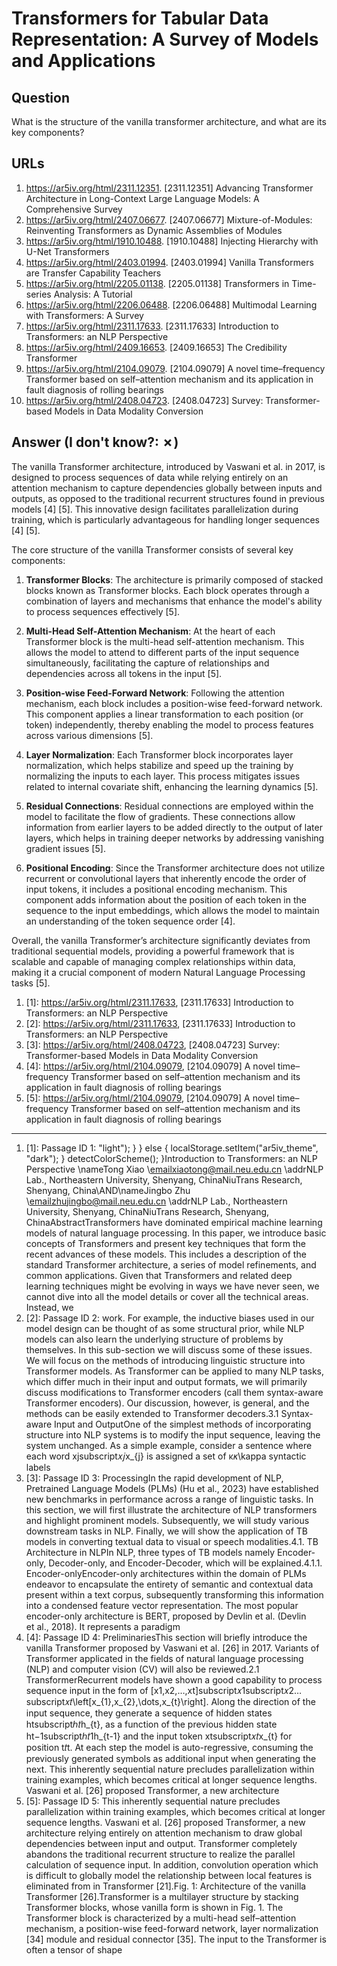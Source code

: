 # Transformers for Tabular Data Representation: A Survey of Models and Applications

## Question

What is the structure of the vanilla transformer architecture, and what are its key components?

## URLs

1. https://ar5iv.org/html/2311.12351. [2311.12351] Advancing Transformer Architecture in Long-Context Large Language Models: A Comprehensive Survey
2. https://ar5iv.org/html/2407.06677. [2407.06677] Mixture-of-Modules: Reinventing Transformers as Dynamic Assemblies of Modules
3. https://ar5iv.org/html/1910.10488. [1910.10488] Injecting Hierarchy with U-Net Transformers
4. https://ar5iv.org/html/2403.01994. [2403.01994] Vanilla Transformers are Transfer Capability Teachers
5. https://ar5iv.org/html/2205.01138. [2205.01138] Transformers in Time-series Analysis: A Tutorial
6. https://ar5iv.org/html/2206.06488. [2206.06488] Multimodal Learning with Transformers: A Survey
7. https://ar5iv.org/html/2311.17633. [2311.17633] Introduction to Transformers: an NLP Perspective
8. https://ar5iv.org/html/2409.16653. [2409.16653] The Credibility Transformer
9. https://ar5iv.org/html/2104.09079. [2104.09079] A novel time–frequency Transformer based on self–attention mechanism and its application in fault diagnosis of rolling bearings
10. https://ar5iv.org/html/2408.04723. [2408.04723] Survey: Transformer-based Models in Data Modality Conversion

## Answer (I don't know?: ✗)

The vanilla Transformer architecture, introduced by Vaswani et al. in 2017, is designed to process sequences of data while relying entirely on an attention mechanism to capture dependencies globally between inputs and outputs, as opposed to the traditional recurrent structures found in previous models [4] [5]. This innovative design facilitates parallelization during training, which is particularly advantageous for handling longer sequences [4] [5].

The core structure of the vanilla Transformer consists of several key components:

1. **Transformer Blocks**: The architecture is primarily composed of stacked blocks known as Transformer blocks. Each block operates through a combination of layers and mechanisms that enhance the model's ability to process sequences effectively [5].

2. **Multi-Head Self-Attention Mechanism**: At the heart of each Transformer block is the multi-head self-attention mechanism. This allows the model to attend to different parts of the input sequence simultaneously, facilitating the capture of relationships and dependencies across all tokens in the input [5].

3. **Position-wise Feed-Forward Network**: Following the attention mechanism, each block includes a position-wise feed-forward network. This component applies a linear transformation to each position (or token) independently, thereby enabling the model to process features across various dimensions [5].

4. **Layer Normalization**: Each Transformer block incorporates layer normalization, which helps stabilize and speed up the training by normalizing the inputs to each layer. This process mitigates issues related to internal covariate shift, enhancing the learning dynamics [5].

5. **Residual Connections**: Residual connections are employed within the model to facilitate the flow of gradients. These connections allow information from earlier layers to be added directly to the output of later layers, which helps in training deeper networks by addressing vanishing gradient issues [5].

6. **Positional Encoding**: Since the Transformer architecture does not utilize recurrent or convolutional layers that inherently encode the order of input tokens, it includes a positional encoding mechanism. This component adds information about the position of each token in the sequence to the input embeddings, which allows the model to maintain an understanding of the token sequence order [4].

Overall, the vanilla Transformer’s architecture significantly deviates from traditional sequential models, providing a powerful framework that is scalable and capable of managing complex relationships within data, making it a crucial component of modern Natural Language Processing tasks [5].

1. [1]:  https://ar5iv.org/html/2311.17633, [2311.17633] Introduction to Transformers: an NLP Perspective
2. [2]:  https://ar5iv.org/html/2311.17633, [2311.17633] Introduction to Transformers: an NLP Perspective
3. [3]:  https://ar5iv.org/html/2408.04723, [2408.04723] Survey: Transformer-based Models in Data Modality Conversion
4. [4]:  https://ar5iv.org/html/2104.09079, [2104.09079] A novel time–frequency Transformer based on self–attention mechanism and its application in fault diagnosis of rolling bearings
5. [5]:  https://ar5iv.org/html/2104.09079, [2104.09079] A novel time–frequency Transformer based on self–attention mechanism and its application in fault diagnosis of rolling bearings
---
1. [1]:  Passage ID 1: "light"); } } else { localStorage.setItem("ar5iv_theme", "dark"); } detectColorScheme(); }Introduction to Transformers: an NLP Perspective \nameTong Xiao \emailxiaotong@mail.neu.edu.cn \addrNLP Lab., Northeastern University, Shenyang, ChinaNiuTrans Research, Shenyang, China\AND\nameJingbo Zhu \emailzhujingbo@mail.neu.edu.cn \addrNLP Lab., Northeastern University, Shenyang, ChinaNiuTrans Research, Shenyang, ChinaAbstractTransformers have dominated empirical machine learning models of natural language processing. In this paper, we introduce basic concepts of Transformers and present key techniques that form the recent advances of these models. This includes a description of the standard Transformer architecture, a series of model refinements, and common applications. Given that Transformers and related deep learning techniques might be evolving in ways we have never seen, we cannot dive into all the model details or cover all the technical areas. Instead, we
2. [2]:  Passage ID 2: work. For example, the inductive biases used in our model design can be thought of as some structural prior, while NLP models can also learn the underlying structure of problems by themselves. In this sub-section we will discuss some of these issues. We will focus on the methods of introducing linguistic structure into Transformer models. As Transformer can be applied to many NLP tasks, which differ much in their input and output formats, we will primarily discuss modifications to Transformer encoders (call them syntax-aware Transformer encoders). Our discussion, however, is general, and the methods can be easily extended to Transformer decoders.3.1 Syntax-aware Input and OutputOne of the simplest methods of incorporating structure into NLP systems is to modify the input sequence, leaving the system unchanged. As a simple example, consider a sentence where each word xjsubscript𝑥𝑗x_{j} is assigned a set of κ𝜅\kappa syntactic labels
3. [3]:  Passage ID 3: ProcessingIn the rapid development of NLP, Pretrained Language Models (PLMs) (Hu et al., 2023) have established new benchmarks in performance across a range of linguistic tasks. In this section, we will first illustrate the architecture of NLP transformers and highlight prominent models. Subsequently, we will study various downstream tasks in NLP. Finally, we will show the application of TB models in converting textual data to visual or speech modalities.4.1. TB Architecture in NLPIn NLP, three types of TB models namely Encoder-only, Decoder-only, and Encoder-Decoder, which will be explained.4.1.1. Encoder-onlyEncoder-only architectures within the domain of PLMs endeavor to encapsulate the entirety of semantic and contextual data present within a text corpus, subsequently transforming this information into a condensed feature vector representation. The most popular encoder-only architecture is BERT, proposed by Devlin et al. (Devlin et al., 2018). It represents a paradigm
4. [4]:  Passage ID 4: PreliminariesThis section will briefly introduce the vanilla Transformer proposed by Vaswani et al. [26] in 2017. Variants of Transformer applicated in the fields of natural language processing (NLP) and computer vision (CV) will also be reviewed.2.1 TransformerRecurrent models have shown a good capability to process sequence input in the form of [x1,x2,…,xt]subscript𝑥1subscript𝑥2…subscript𝑥𝑡\left[x_{1},x_{2},\dots,x_{t}\right]. Along the direction of the input sequence, they generate a sequence of hidden states htsubscriptℎ𝑡h_{t}, as a function of the previous hidden state ht−1subscriptℎ𝑡1h_{t-1} and the input token xtsubscript𝑥𝑡x_{t} for position t𝑡t. At each step the model is auto-regressive, consuming the previously generated symbols as additional input when generating the next. This inherently sequential nature precludes parallelization within training examples, which becomes critical at longer sequence lengths. Vaswani et al. [26] proposed Transformer, a new architecture
5. [5]:  Passage ID 5: This inherently sequential nature precludes parallelization within training examples, which becomes critical at longer sequence lengths. Vaswani et al. [26] proposed Transformer, a new architecture relying entirely on attention mechanism to draw global dependencies between input and output. Transformer completely abandons the traditional recurrent structure to realize the parallel calculation of sequence input. In addition, convolution operation which is difficult to globally model the relationship between local features is eliminated from in Transformer [21].Fig. 1: Architecture of the vanilla Transformer [26].Transformer is a multilayer structure by stacking Transformer blocks, whose vanilla form is shown in Fig. 1. The Transformer block is characterized by a multi-head self–attention mechanism, a position-wise feed-forward network, layer normalization [34] module and residual connector [35]. The input to the Transformer is often a tensor of shape